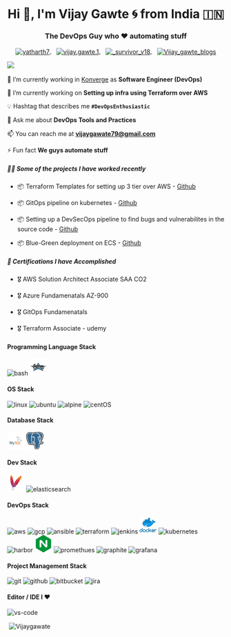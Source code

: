 <h1 align="center">Hi 👋, I'm Vijay Gawte 🌀 from India 🇮🇳</h1>
<h3 align="center">The DevOps Guy who ♥ automating stuff</h3>

<p align="center">
<a href="https://linkedin.com/in/vijay-gawate-a657101a2" target="blank">
  <img align="center" src="https://cdn.jsdelivr.net/npm/simple-icons@3/icons/linkedin.svg" alt="yatharth7" width="22px" />
</a>
  &nbsp;&nbsp;
<a href="https://www.facebook.com/vijay.gawte.1" target="blank">
  <img align="center" src="https://cdn.jsdelivr.net/npm/simple-icons@3/icons/facebook.svg" alt="vijay.gawte.1" width="22px" />
</a>
  &nbsp;&nbsp;
<a href="https://instagram.com/_survivor_v18" target="blank">
  <img align="center" src="https://cdn.jsdelivr.net/npm/simple-icons@3/icons/instagram.svg" alt="_survivor_v18" width="22px" />
</a>
  &nbsp;&nbsp;
<a href="https://medium.com/@vijaygawate79/gitops-for-kubernetes-deployment-e2a842bb8e3f" target="blank">
  <img align="center" src="https://cdn.jsdelivr.net/npm/simple-icons@3/icons/wordpress.svg" alt="Vijay_gawte_blogs" width="22px" />
</a></p>

![](https://komarev.com/ghpvc/?username=yatharth0045&style=flat-square&color=blue)

🏢 I’m currently working in [Konverge](https://konverge.ai/) as **Software Engineer (DevOps)**

🌱 I’m currently working on **Setting up infra using Terraform over AWS**

💡 Hashtag that describes me **`#DevOpsEnthusiastic`**

💬 Ask me about **DevOps Tools and Practices**

📫 You can reach me at **vijaygawate79@gmail.com**

⚡ Fun fact **We guys automate stuff**

##### 👨‍💻 Some of the projects I have worked recently

- 📦 Terraform Templates for setting up 3 tier over AWS - [Github](https://github.com/Vijaygawate/Terrform_module-3_tier.git)

- 📦 GitOps pipeline on kubernetes - [Github](https://github.com/Vijaygawate/KubernetesManifest.git)

- 📦 Setting up a DevSecOps pipeline to find bugs and vulnerabilites in the source code - [Github](https://github.com/Vijaygawate/DevSecOps.git)

- 📦 Blue-Green deployment on ECS - [Github](https://github.com/Vijaygawate/Blue-Green-Deployment-On-ECS.git)   

##### 🧾 Certifications I have Accomplished

- 🎖 AWS Solution Architect Associate SAA CO2

- 🎖 Azure Fundamenatals AZ-900

- 🎖 GitOps Fundamenatals 

- 🎖 Terraform Associate - udemy 


#### Programming Language Stack
<p align="left"><img src="https://www.vectorlogo.zone/logos/gnu_bash/gnu_bash-icon.svg" alt="bash" title="bash" title="bash" width="40" height="40"/>  <img src="https://raw.githubusercontent.com/github/explore/b15b6cf1726418913aafbf337a749dded180279d/topics/groovy/groovy.png" alt="groovy" title="groovy" width="40" height="40"/> </p>

#### OS Stack
<p align="left"><img src="https://brandlogos.net/wp-content/uploads/2020/03/Linux-logo.png" alt="linux" title="linux" width="40" height="40"/>  <img src="https://www.vectorlogo.zone/logos/ubuntu/ubuntu-icon.svg" alt="ubuntu" title="ubuntu" width="40" height="40"/>  <img src="https://www.vectorlogo.zone/logos/alpinelinux/alpinelinux-icon.svg" alt="alpine" title="alpine" width="40" height="40"/> <img src="https://www.vectorlogo.zone/logos/centos/centos-icon.svg" alt="centOS" title="centOS" width="40" height="40"/> </p>

#### Database Stack
<p align="left"><img src="https://raw.githubusercontent.com/github/explore/80688e429a7d4ef2fca1e82350fe8e3517d3494d/topics/mysql/mysql.png" alt="mysql" title="mysql" width="40" height="40"/>  <img src="https://raw.githubusercontent.com/github/explore/80688e429a7d4ef2fca1e82350fe8e3517d3494d/topics/postgresql/postgresql.png" alt="postgresql" title="postgresql" width="40" height="40"/> </p>

#### Dev Stack
<p align="left"><img src="https://raw.githubusercontent.com/vscode-icons/vscode-icons/72101ee333eca9219ac9a7c14d4834eef8e4c64b/icons/file_type_maven.svg" alt="maven" title="maven" width="40" height="40"/> <img src="https://www.vectorlogo.zone/logos/elastic/elastic-icon.svg" alt="elasticsearch" title="elasticsearch" width="40" height="40"/> </p>

#### DevOps Stack 
<p align="left"><img src="https://www.vectorlogo.zone/logos/amazon_aws/amazon_aws-icon.svg" alt="aws" title="aws" width="40" height="40"/> <img src="https://www.vectorlogo.zone/logos/google_cloud/google_cloud-icon.svg" alt="gcp" title="gcp" width="40" height="40"/>  <img src="https://www.vectorlogo.zone/logos/ansible/ansible-icon.svg" alt="ansible" title="ansible" width="40" height="40"/> <img src="https://www.vectorlogo.zone/logos/terraformio/terraformio-icon.svg" alt="terraform" title="terraform" width="40" height="40"/> <img src="https://www.vectorlogo.zone/logos/jenkins/jenkins-icon.svg" alt="jenkins" title="jenkins" width="40" height="40"/> <img src="https://raw.githubusercontent.com/github/explore/80688e429a7d4ef2fca1e82350fe8e3517d3494d/topics/docker/docker.png" alt="docker" title="docker" width="40" height="40"/> <img src="https://www.vectorlogo.zone/logos/kubernetes/kubernetes-icon.svg" alt="kubernetes" title="kubernetes" width="40" height="40"/>  <img src="https://www.vectorlogo.zone/logos/helmsh/helmsh-icon.svg" alt="harbor" title="harbor" width="40" height="40"/> <img src="https://raw.githubusercontent.com/github/explore/85cceaeeaf993ca35664dc37ea24f9237fbbfc14/topics/nginx/nginx.png" alt="nginx" title="nginx" width="40" height="40"/> <img src="https://www.vectorlogo.zone/logos/prometheusio/prometheusio-icon.svg" alt="promethues" title="promethues" width="40" height="40"/> <img src="https://www.vectorlogo.zone/logos/graphiteapp/graphiteapp-icon.svg" alt="graphite" title="graphite" width="40" height="40"/> <img src="https://www.vectorlogo.zone/logos/grafana/grafana-icon.svg" alt="grafana" title="grafana" width="40" height="40"/> </p>

#### Project Management Stack
<p align="left"><img src="https://www.vectorlogo.zone/logos/git-scm/git-scm-icon.svg" alt="git" title="git" width="40" height="40"/>  <img src="https://www.vectorlogo.zone/logos/github/github-icon.svg" alt="github" title="github" width="40" height="40"/> <img src="https://www.vectorlogo.zone/logos/bitbucket/bitbucket-icon.svg" alt="bitbucket" title="bitbucket" width="40" height="40"/>  <img src="https://www.vectorlogo.zone/logos/atlassian_jira/atlassian_jira-icon.svg" alt="jira" title="jira" width="40" height="40"/> </p>

#### Editor / IDE I ♥
<p align="left"><img src="https://www.vectorlogo.zone/logos/visualstudio_code/visualstudio_code-icon.svg" alt="vs-code" title="vs-code" width="40" height="40"/> </p>

<p>&nbsp;<img align="center" src="https://github-readme-stats.vercel.app/api?username=Vijaygawate&show_icons=true&hide=stars,issues" alt="Vijaygawate" /></p>

